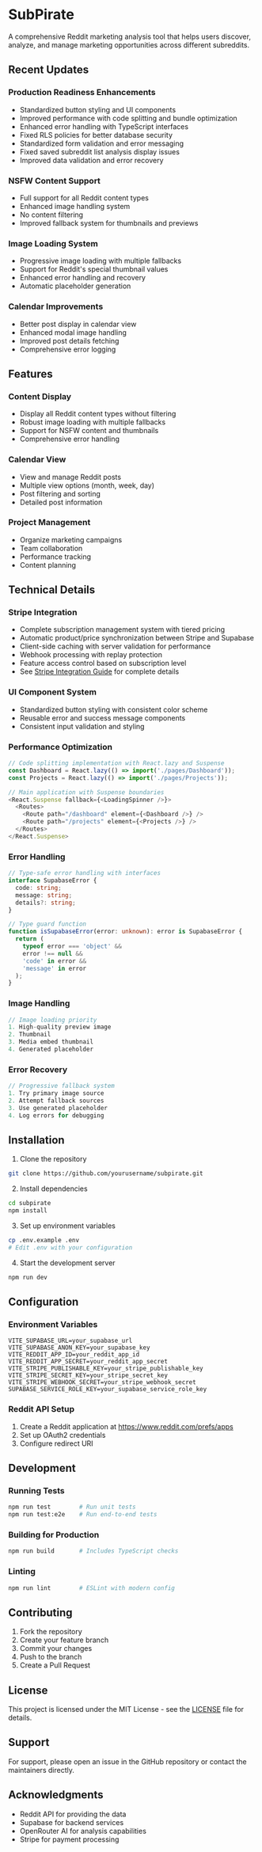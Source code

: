 # SubPirate

A comprehensive Reddit marketing analysis tool that helps users discover, analyze, and manage marketing opportunities across different subreddits.

## Recent Updates

### Production Readiness Enhancements
- Standardized button styling and UI components
- Improved performance with code splitting and bundle optimization
- Enhanced error handling with TypeScript interfaces
- Fixed RLS policies for better database security
- Standardized form validation and error messaging
- Fixed saved subreddit list analysis display issues
- Improved data validation and error recovery

### NSFW Content Support
- Full support for all Reddit content types
- Enhanced image handling system
- No content filtering
- Improved fallback system for thumbnails and previews

### Image Loading System
- Progressive image loading with multiple fallbacks
- Support for Reddit's special thumbnail values
- Enhanced error handling and recovery
- Automatic placeholder generation

### Calendar Improvements
- Better post display in calendar view
- Enhanced modal image handling
- Improved post details fetching
- Comprehensive error logging

## Features

### Content Display
- Display all Reddit content types without filtering
- Robust image loading with multiple fallbacks
- Support for NSFW content and thumbnails
- Comprehensive error handling

### Calendar View
- View and manage Reddit posts
- Multiple view options (month, week, day)
- Post filtering and sorting
- Detailed post information

### Project Management
- Organize marketing campaigns
- Team collaboration
- Performance tracking
- Content planning

## Technical Details

### Stripe Integration
- Complete subscription management system with tiered pricing
- Automatic product/price synchronization between Stripe and Supabase
- Client-side caching with server validation for performance
- Webhook processing with replay protection
- Feature access control based on subscription level
- See [Stripe Integration Guide](./STRIPE-INTEGRATION-GUIDE.md) for complete details

### UI Component System
- Standardized button styling with consistent color scheme
- Reusable error and success message components
- Consistent input validation and styling

### Performance Optimization
```typescript
// Code splitting implementation with React.lazy and Suspense
const Dashboard = React.lazy(() => import('./pages/Dashboard'));
const Projects = React.lazy(() => import('./pages/Projects'));

// Main application with Suspense boundaries
<React.Suspense fallback={<LoadingSpinner />}>
  <Routes>
    <Route path="/dashboard" element={<Dashboard />} />
    <Route path="/projects" element={<Projects />} />
  </Routes>
</React.Suspense>
```

### Error Handling
```typescript
// Type-safe error handling with interfaces
interface SupabaseError {
  code: string;
  message: string;
  details?: string;
}

// Type guard function
function isSupabaseError(error: unknown): error is SupabaseError {
  return (
    typeof error === 'object' &&
    error !== null &&
    'code' in error &&
    'message' in error
  );
}
```

### Image Handling
```typescript
// Image loading priority
1. High-quality preview image
2. Thumbnail
3. Media embed thumbnail
4. Generated placeholder
```

### Error Recovery
```typescript
// Progressive fallback system
1. Try primary image source
2. Attempt fallback sources
3. Use generated placeholder
4. Log errors for debugging
```

## Installation

1. Clone the repository
```bash
git clone https://github.com/yourusername/subpirate.git
```

2. Install dependencies
```bash
cd subpirate
npm install
```

3. Set up environment variables
```bash
cp .env.example .env
# Edit .env with your configuration
```

4. Start the development server
```bash
npm run dev
```

## Configuration

### Environment Variables
```env
VITE_SUPABASE_URL=your_supabase_url
VITE_SUPABASE_ANON_KEY=your_supabase_key
VITE_REDDIT_APP_ID=your_reddit_app_id
VITE_REDDIT_APP_SECRET=your_reddit_app_secret
VITE_STRIPE_PUBLISHABLE_KEY=your_stripe_publishable_key
VITE_STRIPE_SECRET_KEY=your_stripe_secret_key
VITE_STRIPE_WEBHOOK_SECRET=your_stripe_webhook_secret
SUPABASE_SERVICE_ROLE_KEY=your_supabase_service_role_key
```

### Reddit API Setup
1. Create a Reddit application at https://www.reddit.com/prefs/apps
2. Set up OAuth2 credentials
3. Configure redirect URI

## Development

### Running Tests
```bash
npm run test        # Run unit tests
npm run test:e2e    # Run end-to-end tests
```

### Building for Production
```bash
npm run build       # Includes TypeScript checks
```

### Linting
```bash
npm run lint        # ESLint with modern config
```

## Contributing

1. Fork the repository
2. Create your feature branch
3. Commit your changes
4. Push to the branch
5. Create a Pull Request

## License

This project is licensed under the MIT License - see the [LICENSE](LICENSE) file for details.

## Support

For support, please open an issue in the GitHub repository or contact the maintainers directly.

## Acknowledgments

- Reddit API for providing the data
- Supabase for backend services
- OpenRouter AI for analysis capabilities
- Stripe for payment processing